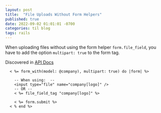 ```yaml
---
layout: post
title:  "File Uploads Without Form Helpers"
published: true
date: 2022-09-02 01:01:01 -0700
categories: til blog 
tags: rails
---
```


When uploading files without using the form helper `form.file_field`, you have to add the option `multipart: true` to the form tag. 

Discovered in [API Docs](https://api.rubyonrails.org/classes/ActionView/Helpers/FormTagHelper.html#method-i-file_field_tag)

```erb 
  < %= form_with(model: @company), multipart: true) do |form| %>

    -- When using:  --
    <input type="file" name="company[logo]" />
    -- OR --
    < %= file_field_tag "company[logo]" %>

    < %= form.submit %>
  < % end %>
```


